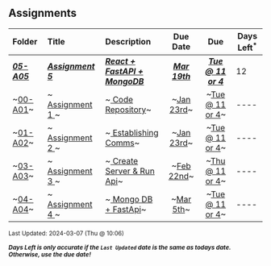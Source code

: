 ## Assignments

| Folder | Title | Description | Due Date | Due | Days Left<sup>*</sup> |
|:------|:------|:------|:-----:|:-----:|-----|
| ***<a href="https://github.com/rugbyprof/4443-5373-Mobile-Apps/tree/master/Assignments/05-A05">05-A05</a>*** | ***<a href="https://github.com/rugbyprof/4443-5373-Mobile-Apps/tree/master/Assignments/05-A05"> Assignment 5 </a>*** | ***<a href="https://github.com/rugbyprof/4443-5373-Mobile-Apps/tree/master/Assignments/05-A05"> React + FastAPI + MongoDB</a>*** | ***<a href="https://github.com/rugbyprof/4443-5373-Mobile-Apps/tree/master/Assignments/05-A05">Mar 19th</a>*** | ***<a href="https://github.com/rugbyprof/4443-5373-Mobile-Apps/tree/master/Assignments/05-A05">Tue @ 11 or 4</a>*** | 12 |
| ~<a href="https://github.com/rugbyprof/4443-5373-Mobile-Apps/tree/master/Assignments/00-A01">00-A01</a>~ | ~<a href="https://github.com/rugbyprof/4443-5373-Mobile-Apps/tree/master/Assignments/00-A01"> Assignment 1 </a>~ | ~<a href="https://github.com/rugbyprof/4443-5373-Mobile-Apps/tree/master/Assignments/00-A01"> Code Repository</a>~ | ~<a href="https://github.com/rugbyprof/4443-5373-Mobile-Apps/tree/master/Assignments/00-A01">Jan 23rd</a>~ | ~<a href="https://github.com/rugbyprof/4443-5373-Mobile-Apps/tree/master/Assignments/00-A01">Tue @ 11 or 4</a>~ | ---- |
| ~<a href="https://github.com/rugbyprof/4443-5373-Mobile-Apps/tree/master/Assignments/01-A02">01-A02</a>~ | ~<a href="https://github.com/rugbyprof/4443-5373-Mobile-Apps/tree/master/Assignments/01-A02"> Assignment 2 </a>~ | ~<a href="https://github.com/rugbyprof/4443-5373-Mobile-Apps/tree/master/Assignments/01-A02"> Establishing Comms</a>~ | ~<a href="https://github.com/rugbyprof/4443-5373-Mobile-Apps/tree/master/Assignments/01-A02">Jan 23rd</a>~ | ~<a href="https://github.com/rugbyprof/4443-5373-Mobile-Apps/tree/master/Assignments/01-A02">Tue @ 11 or 4</a>~ | ---- |
| ~<a href="https://github.com/rugbyprof/4443-5373-Mobile-Apps/tree/master/Assignments/03-A03">03-A03</a>~ | ~<a href="https://github.com/rugbyprof/4443-5373-Mobile-Apps/tree/master/Assignments/03-A03"> Assignment 3 </a>~ | ~<a href="https://github.com/rugbyprof/4443-5373-Mobile-Apps/tree/master/Assignments/03-A03"> Create Server & Run Api</a>~ | ~<a href="https://github.com/rugbyprof/4443-5373-Mobile-Apps/tree/master/Assignments/03-A03">Feb 22nd</a>~ | ~<a href="https://github.com/rugbyprof/4443-5373-Mobile-Apps/tree/master/Assignments/03-A03">Thu @ 11 or 4</a>~ | ---- |
| ~<a href="https://github.com/rugbyprof/4443-5373-Mobile-Apps/tree/master/Assignments/04-A04">04-A04</a>~ | ~<a href="https://github.com/rugbyprof/4443-5373-Mobile-Apps/tree/master/Assignments/04-A04"> Assignment 4 </a>~ | ~<a href="https://github.com/rugbyprof/4443-5373-Mobile-Apps/tree/master/Assignments/04-A04"> Mongo DB + FastApi</a>~ | ~<a href="https://github.com/rugbyprof/4443-5373-Mobile-Apps/tree/master/Assignments/04-A04">Mar 5th</a>~ | ~<a href="https://github.com/rugbyprof/4443-5373-Mobile-Apps/tree/master/Assignments/04-A04">Tue @ 11 or 4</a>~ | ---- |

<sup>Last Updated: 2024-03-07 (Thu @ 10:06)</sup> 

<sup>***Days Left is only accurate if the `Last Updated` date is the same as todays date. Otherwise, use the due date!***</sup> 
